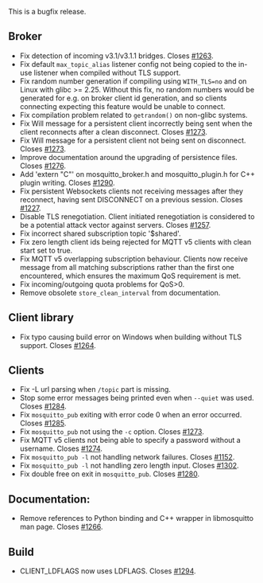 <!--
.. title: Version 1.6.3 released
.. slug: version-1-6-3-released
.. date: 2019-06-13 17:00:00 UTC+1
.. tags: Releases
.. category:
.. link:
.. description:
.. type: text
-->

This is a bugfix release.

## Broker
- Fix detection of incoming v3.1/v3.1.1 bridges. Closes [#1263].
- Fix default `max_topic_alias` listener config not being copied to the in-use
  listener when compiled without TLS support.
- Fix random number generation if compiling using `WITH_TLS=no` and on Linux
  with glibc >= 2.25. Without this fix, no random numbers would be generated
  for e.g. on broker client id generation, and so clients connecting expecting
  this feature would be unable to connect.
- Fix compilation problem related to `getrandom()` on non-glibc systems.
- Fix Will message for a persistent client incorrectly being sent when the
  client reconnects after a clean disconnect. Closes [#1273].
- Fix Will message for a persistent client not being sent on disconnect.
  Closes [#1273].
- Improve documentation around the upgrading of persistence files. Closes
  [#1276].
- Add 'extern "C"' on mosquitto_broker.h and mosquitto_plugin.h for C++ plugin
  writing. Closes [#1290].
- Fix persistent Websockets clients not receiving messages after they
  reconnect, having sent DISCONNECT on a previous session. Closes [#1227].
- Disable TLS renegotiation. Client initiated renegotiation is considered to
  be a potential attack vector against servers. Closes [#1257].
- Fix incorrect shared subscription topic '$shared'.
- Fix zero length client ids being rejected for MQTT v5 clients with clean
  start set to true.
- Fix MQTT v5 overlapping subscription behaviour. Clients now receive message
  from all matching subscriptions rather than the first one encountered, which
  ensures the maximum QoS requirement is met.
- Fix incoming/outgoing quota problems for QoS>0.
- Remove obsolete `store_clean_interval` from documentation.

## Client library
- Fix typo causing build error on Windows when building without TLS support.
  Closes [#1264].

## Clients
- Fix -L url parsing when `/topic` part is missing.
- Stop some error messages being printed even when `--quiet` was used.
  Closes [#1284].
- Fix `mosquitto_pub` exiting with error code 0 when an error occurred.
  Closes [#1285].
- Fix `mosquitto_pub` not using the `-c` option. Closes [#1273].
- Fix MQTT v5 clients not being able to specify a password without a username.
  Closes [#1274].
- Fix `mosquitto_pub -l` not handling network failures. Closes [#1152].
- Fix `mosquitto_pub -l` not handling zero length input. Closes [#1302].
- Fix double free on exit in `mosquitto_pub`. Closes [#1280].

## Documentation:
- Remove references to Python binding and C++ wrapper in libmosquitto man
  page. Closes [#1266].

## Build
- CLIENT_LDFLAGS now uses LDFLAGS. Closes [#1294].

[#1152]: https://github.com/eclipse/mosquitto/issues/1152
[#1227]: https://github.com/eclipse/mosquitto/issues/1227
[#1257]: https://github.com/eclipse/mosquitto/issues/1257
[#1263]: https://github.com/eclipse/mosquitto/issues/1263
[#1264]: https://github.com/eclipse/mosquitto/issues/1264
[#1266]: https://github.com/eclipse/mosquitto/issues/1266
[#1273]: https://github.com/eclipse/mosquitto/issues/1273
[#1273]: https://github.com/eclipse/mosquitto/issues/1273
[#1273]: https://github.com/eclipse/mosquitto/issues/1273
[#1274]: https://github.com/eclipse/mosquitto/issues/1274
[#1276]: https://github.com/eclipse/mosquitto/issues/1276
[#1280]: https://github.com/eclipse/mosquitto/issues/1280
[#1284]: https://github.com/eclipse/mosquitto/issues/1284
[#1285]: https://github.com/eclipse/mosquitto/issues/1285
[#1290]: https://github.com/eclipse/mosquitto/issues/1290
[#1294]: https://github.com/eclipse/mosquitto/issues/1294
[#1302]: https://github.com/eclipse/mosquitto/issues/1302

